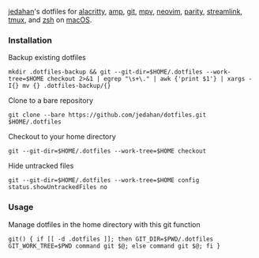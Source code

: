 [jedahan](http://jonathan.is)'s dotfiles for [alacritty](https://github.com/jwilm/alacritty),
[amp](https://amp.rs),
[git](https://git-scm.com),
[mpv](https://mpv.io),
[neovim](https://neovim.io),
[parity](https://parity.io),
[streamlink](https://streamlink.github.io),
[tmux](https://tmux.github.io),
and [zsh](https://zsh.org) on [macOS](https://github.com/jedahan/oh-my-macOS).

### Installation

Backup existing dotfiles

    mkdir .dotfiles-backup && git --git-dir=$HOME/.dotfiles --work-tree=$HOME checkout 2>&1 | egrep "\s+\." | awk {'print $1'} | xargs -I{} mv {} .dotfiles-backup/{}

Clone to a bare repository

    git clone --bare https://github.com/jedahan/dotfiles.git $HOME/.dotfiles

Checkout to your home directory

    git --git-dir=$HOME/.dotfiles --work-tree=$HOME checkout

Hide untracked files

    git --git-dir=$HOME/.dotfiles --work-tree=$HOME config status.showUntrackedFiles no

### Usage

Manage dotfiles in the home directory with this git function

    git() { if [[ -d .dotfiles ]]; then GIT_DIR=$PWD/.dotfiles GIT_WORK_TREE=$PWD command git $@; else command git $@; fi }
